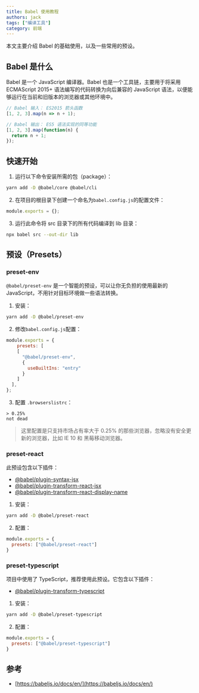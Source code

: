 ```yaml
---
title: Babel 使用教程
authors: jack
tags: ["编译工具"]
category: 前端
---
```


本文主要介绍 Babel 的基础使用，以及一些常用的预设。

<!-- truncate -->

## Babel 是什么

Babel 是一个 JavaScript 编译器。Babel 也是一个工具链，主要用于将采用 ECMAScript 2015+ 语法编写的代码转换为向后兼容的 JavaScript 语法，以便能够运行在当前和旧版本的浏览器或其他环境中。

```javascript
// Babel 输入： ES2015 箭头函数
[1, 2, 3].map(n => n + 1);

// Babel 输出： ES5 语法实现的同等功能
[1, 2, 3].map(function(n) {
  return n + 1;
});
```

## 快速开始

1. 运行以下命令安装所需的包（package）：

```bash
yarn add -D @babel/core @babel/cli
```

2. 在项目的根目录下创建一个命名为`babel.config.js`的配置文件：

```javascript
module.exports = {};
```

3. 运行此命令将 src 目录下的所有代码编译到 lib 目录：

```bash
npx babel src --out-dir lib
```

## 预设（Presets）

### preset-env

`@babel/preset-env` 是一个智能的预设，可以让你无负担的使用最新的 JavaScript，不用针对目标环境做一些语法转换。

1. 安装：

```bash
yarn add -D @babel/preset-env
```

2. 修改`babel.config.js`配置：

```javascript
module.exports = {
	presets: [
  	[
      "@babel/preset-env",
      {
        useBuiltIns: "entry"
      }
    ]
  ],
};
```

3. 配置 `.browserslistrc`：

```plain
> 0.25%
not dead
```

> 这里配置是只支持市场占有率大于 0.25% 的那些浏览器，忽略没有安全更新的浏览器，比如 IE 10 和 黑莓移动浏览器。

### preset-react

此预设包含以下插件：

- [@babel/plugin-syntax-jsx](https://www.babeljs.cn/docs/babel-plugin-syntax-jsx)
- [@babel/plugin-transform-react-jsx](https://www.babeljs.cn/docs/babel-plugin-transform-react-jsx)
- [@babel/plugin-transform-react-display-name](https://www.babeljs.cn/docs/babel-plugin-transform-react-display-name)

1. 安装：

```bash
yarn add -D @babel/preset-react
```

2. 配置：

```javascript
module.exports = {
  presets: ["@babel/preset-react"]
}
```

### preset-typescript

项目中使用了 TypeScript，推荐使用此预设。它包含以下插件：

- [@babel/plugin-transform-typescript](https://www.babeljs.cn/docs/babel-plugin-transform-typescript)

1. 安装：

```bash
yarn add -D @babel/preset-typescript
```

2. 配置：

```javascript
module.exports = {
  presets: ["@babel/preset-typescript"]
}
```

## 参考

- [https://babeljs.io/docs/en/](https://babeljs.io/docs/en/)
